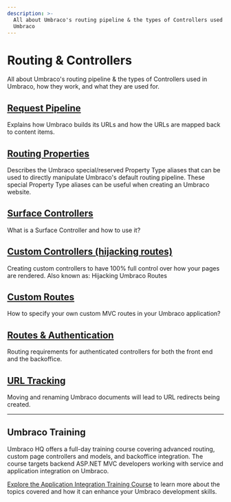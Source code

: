```yaml
---
description: >-
  All about Umbraco's routing pipeline & the types of Controllers used in
  Umbraco
---
```


# Routing & Controllers

All about Umbraco's routing pipeline & the types of Controllers used in Umbraco, how they work, and what they are used for.

## [Request Pipeline](request-pipeline/)

Explains how Umbraco builds its URLs and how the URLs are mapped back to content items.

## [Routing Properties](./)

Describes the Umbraco special/reserved Property Type aliases that can be used to directly manipulate Umbraco's default routing pipeline. These special Property Type aliases can be useful when creating an Umbraco website.

## [Surface Controllers](surface-controllers/)

What is a Surface Controller and how to use it?

## [Custom Controllers (hijacking routes)](./#custom-controllers-hijacking-routes)

Creating custom controllers to have 100% full control over how your pages are rendered. Also known as: Hijacking Umbraco Routes

## [Custom Routes](../../implementation/custom-routing/)

How to specify your own custom MVC routes in your Umbraco application?

## [Routes & Authentication](./#routes-and-authentication)

Routing requirements for authenticated controllers for both the front end and the backoffice.

## [URL Tracking](url-tracking.md)

Moving and renaming Umbraco documents will lead to URL redirects being created.

***

## Umbraco Training

Umbraco HQ offers a full-day training course covering advanced routing, custom page controllers and models, and backoffice integration. The course targets backend ASP.NET MVC developers working with service and application integration on Umbraco.

[Explore the Application Integration Training Course](https://umbraco.com/training/course-details/application-integration-details/) to learn more about the topics covered and how it can enhance your Umbraco development skills.
